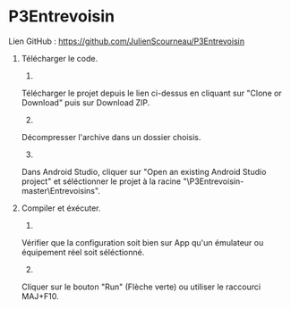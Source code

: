 # P3Entrevoisin

Lien GitHub : https://github.com/JulienScourneau/P3Entrevoisin

1. Télécharger le code.

	1) 
	Télécharger le projet depuis le lien ci-dessus en cliquant sur "Clone or Download" puis sur Download ZIP.

	2)
	Décompresser l'archive dans un dossier choisis.

	3)
	Dans Android Studio, cliquer sur "Open an existing Android Studio project" et séléctionner le projet à la racine "\P3Entrevoisin-master\Entrevoisins".

2. Compiler et éxécuter.

	1)
	Vérifier que la configuration soit bien sur App qu'un émulateur ou équipement réel soit séléctionné.

	2)
	Cliquer sur le bouton "Run" (Flèche verte) ou utiliser le raccourci MAJ+F10.

